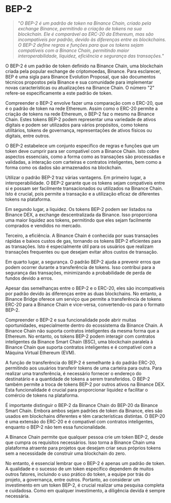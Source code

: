 # BEP-2

>"*O BEP-2 é um padrão de token na Binance Chain, criado pela exchange Binance, permitindo a criação de tokens na sua blockchain. Ele é comparável ao ERC-20 da Ethereum, mas são incompatíveis por padrão, devido às diferenças entre as blockchains. O BEP-2 define regras e funções para que os tokens sejam compatíveis com a Binance Chain, permitindo maior interoperabilidade, liquidez, eficiência e segurança das transações.*"

O BEP-2 é um padrão de token definido na Binance Chain, uma blockchain criada pela popular exchange de criptomoedas, Binance. Para esclarecer, BEP é uma sigla para Binance Evolution Proposal, que são documentos técnicos propostos pela Binance e sua comunidade para implementar novas características ou atualizações na Binance Chain. O número "2" refere-se especificamente a este padrão de token.

Compreender o BEP-2 envolve fazer uma comparação com o ERC-20, que é o padrão de token na rede Ethereum. Assim como o ERC-20 permite a criação de tokens na rede Ethereum, o BEP-2 faz o mesmo na Binance Chain. Estes tokens BEP-2 podem representar uma variedade de ativos digitais e podem ser utilizados para vários propósitos, como tokens utilitários, tokens de governança, representações de ativos físicos ou digitais, entre outros.

O BEP-2 estabelece um conjunto específico de regras e funções que um token deve cumprir para ser compatível com a Binance Chain. Isto cobre aspectos essenciais, como a forma como as transações são processadas e validadas, a interação com carteiras e contratos inteligentes, bem como a forma como os dados são armazenados na blockchain.

Utilizar o padrão BEP-2 traz várias vantagens. Em primeiro lugar, a interoperabilidade. O BEP-2 garante que os tokens sejam compatíveis entre si e possam ser facilmente transacionados ou utilizados na Binance Chain. Isto é crucial, pois permite a transação e a utilização eficaz de diferentes tokens na plataforma.

Em segundo lugar, a liquidez. Os tokens BEP-2 podem ser listados na Binance DEX, a exchange descentralizada da Binance. Isso proporciona uma maior liquidez aos tokens, permitindo que eles sejam facilmente comprados e vendidos no mercado.

Terceiro, a eficiência. A Binance Chain é conhecida por suas transações rápidas e baixos custos de gas, tornando os tokens BEP-2 eficientes para as transações. Isto é especialmente útil para os usuários que realizam transações frequentes ou que desejam evitar altos custos de transação.

Em quarto lugar, a segurança. O padrão BEP-2 ajuda a prevenir erros que podem ocorrer durante a transferência de tokens. Isso contribui para a segurança das transações, minimizando a probabilidade de perda de fundos devido a erros.

Apesar das semelhanças entre o BEP-2 e o ERC-20, eles são incompatíveis por padrão devido às diferenças entre as duas blockchains. No entanto, a Binance Bridge oferece um serviço que permite a transferência de tokens ERC-20 para a Binance Chain e vice-versa, convertendo-os para o formato BEP-2.

Compreender o BEP-2 e sua funcionalidade pode abrir muitas oportunidades, especialmente dentro do ecossistema da Binance Chain. A Binance Chain não suporta contratos inteligentes da mesma forma que a Ethereum. No entanto, os tokens BEP-2 podem interagir com contratos inteligentes da Binance Smart Chain (BSC), uma blockchain paralela à Binance Chain que suporta contratos inteligentes e é compatível com a Máquina Virtual Ethereum (EVM).

A função de transferência do BEP-2 é semelhante à do padrão ERC-20, permitindo aos usuários transferir tokens de uma carteira para outra. Para realizar uma transferência, é necessário fornecer o endereço do destinatário e a quantidade de tokens a serem transferidos. O BEP-2 também permite a troca de tokens BEP-2 por outros ativos na Binance DEX. Esta funcionalidade é crucial para proporcionar liquidez e facilitar o comércio de tokens na plataforma.

É importante distinguir o BEP-2 da Binance Chain do BEP-20 da Binance Smart Chain. Embora ambos sejam padrões de token da Binance, eles são usados em blockchains diferentes e têm características distintas. O BEP-20 é uma extensão do ERC-20 e é compatível com contratos inteligentes, enquanto o BEP-2 não tem essa funcionalidade.

A Binance Chain permite que qualquer pessoa crie um token BEP-2, desde que cumpra os requisitos necessários. Isso torna a Binance Chain uma plataforma atraente para projetos que desejam criar seus próprios tokens sem a necessidade de construir uma blockchain do zero.

No entanto, é essencial lembrar que o BEP-2 é apenas um padrão de token. A qualidade e o sucesso de um token específico dependem de muitos outros fatores, incluindo o uso prático do token, a equipe por trás do projeto, a governança, entre outros. Portanto, ao considerar um investimento em um token BEP-2, é crucial realizar uma pesquisa completa e cuidadosa. Como em qualquer investimento, a diligência devida é sempre necessária.